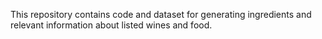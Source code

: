 This repository contains code and dataset for generating ingredients and relevant information about listed wines and food.
